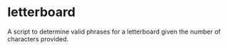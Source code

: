 # letterboard
A script to determine valid phrases for a letterboard given the number of characters provided.
